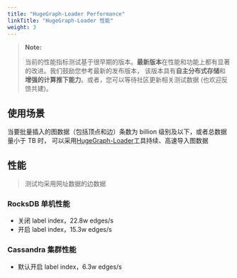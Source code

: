 ```yaml
---
title: "HugeGraph-Loader Performance"
linkTitle: "HugeGraph-Loader 性能"
weight: 3
---
```


> **Note:** 
> 
> 当前的性能指标测试基于很早期的版本。**最新版本**在性能和功能上都有显著的改进。我们鼓励您参考最新的发布版本，
> 该版本具有**自主分布式存储**和**增强的计算推下能力**。或者，您可以等待社区更新相关测试数据 (也欢迎反馈共建)。

## 使用场景

当要批量插入的图数据（包括顶点和边）条数为 billion 级别及以下，或者总数据量小于 TB 时，
可以采用[HugeGraph-Loader](/docs/quickstart/hugegraph-loader)工具持续、高速导入图数据

## 性能

> 测试均采用网址数据的边数据

### RocksDB 单机性能

- 关闭 label index，22.8w edges/s
- 开启 label index，15.3w edges/s

### Cassandra 集群性能

- 默认开启 label index，6.3w edges/s
